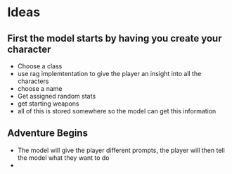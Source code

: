 # Ideas

## First the model starts by having you create your character
- Choose a class
- use rag implemtentation to give the player an insight into all the characters
- choose a name
- Get assigned random stats
- get starting weapons
- all of this is stored somewhere so the model can get this information

## Adventure Begins
- The model will give the player different prompts, the player will then tell the model what they want to do
- 